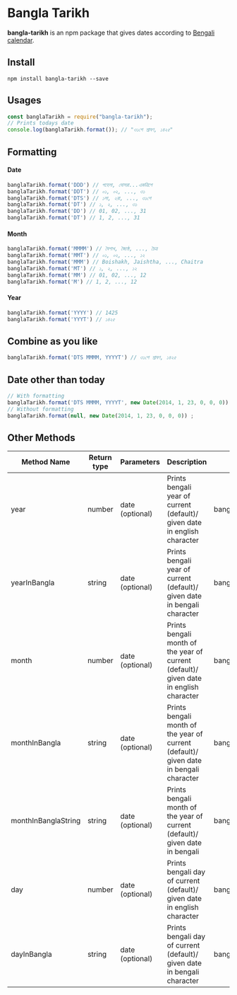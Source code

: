 # Bangla Tarikh
**bangla-tarikh** is an npm package that gives dates according to [Bengali calendar](https://en.wikipedia.org/wiki/Bengali_calendars).

## Install
    npm install bangla-tarikh --save

## Usages 
```js
const banglaTarikh = require("bangla-tarikh");
// Prints todays date
console.log(banglaTarikh.format()); // "৩১শে শ্রাবণ, ১৪২৫"
```

## Formatting
#### Date
```js
banglaTarikh.format('DDD') // পহেলা, দোসরা...একত্রিশে
banglaTarikh.format('DDT') // ০১, ০২, ..., ৩১ 
banglaTarikh.format('DTS') // ১লা, ২রা, ..., ৩১শে
banglaTarikh.format('DT') // ১, ২, ..., ৩১
banglaTarikh.format('DD') // 01, 02, ..., 31
banglaTarikh.format('DT') // 1, 2, ..., 31
```
#### Month
```js
banglaTarikh.format('MMMM') // বৈশাখ, জ্যৈষ্ঠ, ..., চৈত্র
banglaTarikh.format('MMT') // ০১, ০২, ..., ১২ 
banglaTarikh.format('MMM') // Boishakh, Jaishtha, ..., Chaitra
banglaTarikh.format('MT') // ১, ২, ..., ১২ 
banglaTarikh.format('MM') // 01, 02, ..., 12
banglaTarikh.format('M') // 1, 2, ..., 12
```
#### Year
```js
banglaTarikh.format('YYYY') // 1425
banglaTarikh.format('YYYT') // ১৪২৫ 
```
## Combine as you like
```js
banglaTarikh.format('DTS MMMM, YYYYT') // ৩১শে শ্রাবণ, ১৪২৫
```

## Date other than today
```js
// With formatting 
banglaTarikh.format('DTS MMMM, YYYYT', new Date(2014, 1, 23, 0, 0, 0)) ; 
// Without formatting
banglaTarikh.format(null, new Date(2014, 1, 23, 0, 0, 0)) ; 
```


## Other Methods

|Method Name|Return type|Parameters|Description|Example|Output example|
|--|--|--|--|--|--|
|year|number|date (optional)|Prints bengali year of current (default)/ given date in english character|banglaTarikh.year()|1425|
|yearInBangla|string|date (optional)|Prints bengali year of current (default)/ given date in bengali character|banglaTarikh.yearInBangla()| ১৪২৫|
|month|number|date (optional)|Prints bengali month of the year of current (default)/ given date in english character|banglaTarikh.month() | 1|
|monthInBangla|string|date (optional)|Prints bengali month of the year of current (default)/ given date in bengali character|banglaTarikh.monthInBangla()| ১|
| monthInBanglaString | string |date (optional)|Prints bengali month of the year of current (default)/ given date in bengali | banglaTarikh.monthInBanglaString() |বৈশাখ|
|day|number|date (optional)|Prints bengali day of current (default)/ given date in english character|banglaTarikh.day()|1|
|dayInBangla|string|date (optional)|Prints bengali day of current (default)/ given date in bengali character|banglaTarikh.dayInBangla()| ১|

